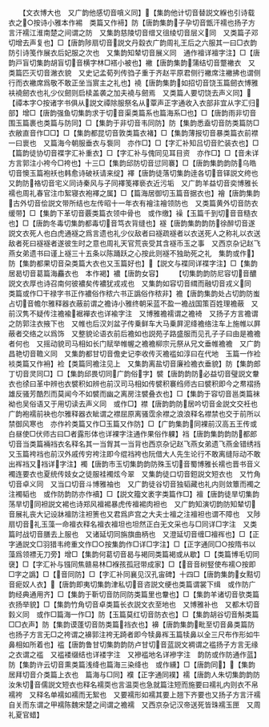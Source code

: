 <!-- { "loadSidebar": true } -->
　　【文衣博大也　又广韵他感切音嗿义同】【集韵他计切音替説文緥也引诗载衣之○按诗小雅本作裼　类篇又作褅】防【唐韵集韵子孕切音甑汗襦也扬子方言汗襦江淮南楚之间谓之防　又集韵慈陵切音缯又徂绫切音层义同　又类篇子邓切增去声复也】□【唐韵陟扇切音説文丹縠衣广韵周礼王后之六服其一曰□衣韵防引诗笺作展衣后妃服之次也　又集韵知辇切音展义同　通作襢详襢字注】□【唐韵戸盲切集韵胡盲切音横字林□褡小被也】襒【唐韵集韵蒲结切音蹩襒衣　又类篇匹灭切音潎衣貌　又史记孟荀列传驺子重于齐赵平原君侧行襒席注襒拂也谓侧行而衣襒席爲敬不敢正坐当賔主之礼也】襓【唐韵集韵如招切音饶玉篇劒衣博雅衭襓劒衣也礼少仪劒则启椟盖袭之加夫襓与劒焉　又类篇人要切饶去声义同】【禫本字○按诸字书俱从説文禫除服祭名从覃声正字通收入衣部非宜从字汇归部】增□【唐韵强鱼切集韵求于切音渠类篇系也篇海系□也】□【唐韵雨非切音围玉篇裹也类篇与防同】□【集韵于非切音韦同防】防【集韵悉盍切音防类篇防□衣敝直音作□□】□【集韵都昆切音敦类篇衣褚】□【集韵薄报切音暴类篇衣前襟一曰褱也　又篇海今朝服垂衣与袌同　亦作□】□【字汇补知吕切音贮装衣也】□【篇韵徒协切音褋字汇补重衣】□【字汇补与傀同见耳目资　亦作□】□【音未详方言郭注小袴今□袴也】十三□【集韵邱防切音愆同褰】□【唐韵集韵韵防乌皓切音懊玉篇袍袄也韩愈诗破袄请来绽】襗【唐韵徒落切集韵逹各切音铎説文绔也　又韵防袼切音宅义同诗秦风与子同襗笺襗亵衣近污垢　又广韵羊益切音奕博雅长襦也周礼春官注巾絮寝衣袍襗之属】□【篇海居御切玉篇音据衣也】襘【唐韵集韵古外切音侩説文带所结也左传昭十一年衣有襘注襘领防也　又类篇黄外切音防衣缓带】□【集韵下革切音覈类篇衣领中骨也　或作缴】襙【玉篇千到切音音糙衣也】□【唐韵冬毒切集韵都毒切音笃衣背缝也】襚【唐韵集韵韵防徐醉切音遂説文衣死人也白虎通襚之爲言遗也礼少仪敌者曰襚疏襚者以衣送死人之称礼以衣送敌者死曰襚襚者遂彼生时之意也周礼天官荒丧受其含襚币玉之事　又西京杂记赵飞燕女弟遗书曰谨上襚三十五条以陈踊跃之心按此则襚不独助死之礼　集韵或作】防【集韵都果切音朶类篇大衣也又玉篇好也】【説文与褋同详褋字注】□【集韵居曷切音葛篇海麤衣也　本作褐】襛【唐韵女容】
　　【切集韵韵防尼容切音醲説文衣厚也诗召南何彼襛矣传襛犹戎戎也　又集韵如容切音縙而融切音戎义同　类篇或作□干禄字书正作襛俗作秾六书正譌俗作秾非】襜【唐韵集韵处占切韵防蚩占切音幨尔雅释器衣蔽前谓之襜诗小雅终朝采蓝不盈一襜战国策百姓理襜蔽　又前汉隽不疑传注襜褕裾襌衣也详褕字注　又博雅襜襦谓之襜裿　又扬子方言襜谓之防郭注衣掖下也　又帷也后汉刘盆子传乗鲜车大马乗屛泥绛襜络注车上施帷以屛蔽者交络之以爲饰　又整貌论语衣前后襜如也説苑子路盛服而见孔子子曰由是襜襜者何也　又摇动貌司马相如长门赋举帷幄之襜襜柳宗元祭从兄文垂帷襜襜　又广韵昌艳切音韂义同　又集韵都甘切音儋史记李收传灭襜褴如淳曰在代地　玉篇一作裣裧类篇又作衻】裣【类篇同襜注见上　又集韵离盐切音廉裣襜衣垂貌】防【集韵郎丁切音灵同□】□【集韵邱畏切同广韵俗字】襞【唐韵韵防必益切音璧説文韏衣也徐曰革中辨也衣襞积如辨也前汉司马相如传襞积褰绉师古曰襞积即今之帬褶扬雄反骚芳酷烈而莫闻今不如襞而幽之离房注襞叠衣也】□【集韵于容切音邕类篇袜袎也吴俗语又于用切读去声义同　或作□】襟【唐韵韵防居吟切音金説文交衽也广韵袍襦前袂也尔雅释器衣眦谓之襟屈原离骚霑余襟之浪浪释名襟禁也交于前所以禁御风寒也　亦作衿类篇又作□玉篇又作防】□【广韵集韵同裸前汉高五王传或白昼使□伏师古曰□者露形体也详裸字注通作果俗作躶】裆【唐韵集韵韵防都郎切音当类篇裲裆衣名释名其一当胷其一当背也西京杂记赵飞燕女弟遗飞燕金错绣裆　又玉篇袴裆也前汉外戚传穷袴注即今绲裆袴也阮借大人先生论行不敢离缝际动不敢出裈裆又裆详字注】襡【唐韵市玉切集韵韵防殊玉切音蜀博雅长襦也晋书音义襡连要衣也夏统传妓女之徒服袿襡炫今翠　又集韵徒口切音鋀説文短衣也　又竹角切音卓义同　又当口切音斗博雅袖也　又广韵徒谷切音独韬藏也礼内则敛簟而襡之注襡韬也　或作防韵防亦作襩】□【説文籀文袤字类篇作□】襢【唐韵徒旱切集韵荡旱切同袒説文裼也诗郑风襢裼暴虎传襢裼肉袒也　又广韵知演切韵防知辇切音展礼丧大记设牀襢防注袒箦也又君爲庐宫之大夫士襢之注襢袒也谓不障也　又陟扇切音礼玉藻一命襢衣释名襢衣襢坦也坦然正白无文采也与□同详□字注　又类篇时战切音膳去上服也　又诸延切同旃旗曲柄也　又澄延切音缠□襢裈也】□【正字通説文□羽猎韦绔重文作□○按集韵作□详□字注】□【正字通同□○按隋书以藻爲领褾无刀旁】增□【集韵何葛切音曷与褐同类篇褐或从歇】□【类篇博毛切同襃】□【字汇补与镪同焦赣易林□褓孩孤冠带成家】□【音音树竪使布襦○按即□字之譌】□【音同防】□【字汇补同襄见汉孔宙碑】十四□【唐韵集韵女黠切音痆奴人衣】【唐韵即夷切集韵津私切音咨説文绠也类篇谓裳下缉　或作防广韵经典通用齐】□【集韵于靳切音防同防类篇里也韏也】□【集韵羊诸切音欤类篇衣扬举貌】□【集韵竹角切音卓类篇长衣説文衣至地也　又博雅补也　又都木切音豰义同　或作□篇海一作□】防【玉篇莫红切音防衣也】□【集韵胡谷切音斛类篇□□衣声】防【集韵谟蓬切音防类篇裆衣也】襣【唐韵集韵毗至切音鼻类篇防也扬子方言无□之袴谓之襣郭注袴无踦者即今犊鼻裈玉篇犊鼻以全三尺布作形如牛鼻相如所着也】褴【唐韵鲁甘切集韵韵防卢甘切音蓝説文裯谓之褴扬子方言无缘之衣谓之褴　又褴褛缀结也详褛字注　又襂褴地名详襂字注　韵防或作防通作蓝】防【集韵许云切音熏类篇浅绛也篇海三染绛也　或作纁】□【唐韵同】【集韵居拜切音介类篇上衣也　篇海与□同】襥【正字通同襆】襦【唐韵人朱切集韵韵防汝朱切音儒説文短衣也释名襦耎也言温耎也急就篇注短而施要曰襦礼内则衣不帛襦袴　又释名单襦如襦而无絮也　又要襦形如襦其要上翘下齐要也又扬子方言汗襦自关而东谓之甲襦陈魏宋楚之间谓之襜襦　又西京杂记汉帝送死皆珠襦玉匣　又周礼夏官蜡】
